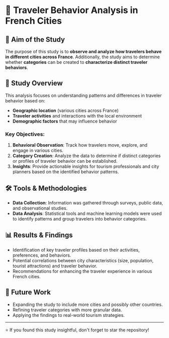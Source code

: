 # 🧳 Traveler Behavior Analysis in French Cities

## 🎯 Aim of the Study
The purpose of this study is to **observe and analyze how travelers behave in different cities across France**. Additionally, the study aims to determine whether **categories** can be created to **characterize distinct traveler behaviors**.

## 📝 Study Overview
This analysis focuses on understanding patterns and differences in traveler behavior based on:
- **Geographic location** (various cities across France)
- **Traveler activities** and interactions with the local environment
- **Demographic factors** that may influence behavior

### Key Objectives:
1. **Behavioral Observation**: Track how travelers move, explore, and engage in various cities.
2. **Category Creation**: Analyze the data to determine if distinct categories or profiles of traveler behavior can be established.
3. **Insights**: Provide actionable insights for tourism professionals and city planners based on the identified behavior patterns.

## 🛠️ Tools & Methodologies
- **Data Collection**: Information was gathered through surveys, public data, and observational studies.
- **Data Analysis**: Statistical tools and machine learning models were used to identify patterns and group travelers into behavior categories.

## 📊 Results & Findings
- Identification of key traveler profiles based on their activities, preferences, and behaviors.
- Potential correlations between city characteristics (size, population, tourist attractions) and traveler behavior.
- Recommendations for enhancing the traveler experience in various French cities.

## 🚀 Future Work
- Expanding the study to include more cities and possibly other countries.
- Refining traveler categories with more granular data.
- Applying the findings to real-world tourism strategies.

---

⭐️ If you found this study insightful, don't forget to star the repository!
